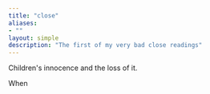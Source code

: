 ```yaml
---
title: "close"
aliases:
- ""
layout: simple
description: "The first of my very bad close readings"
---
```


Children's innocence and the loss of it.

When 
